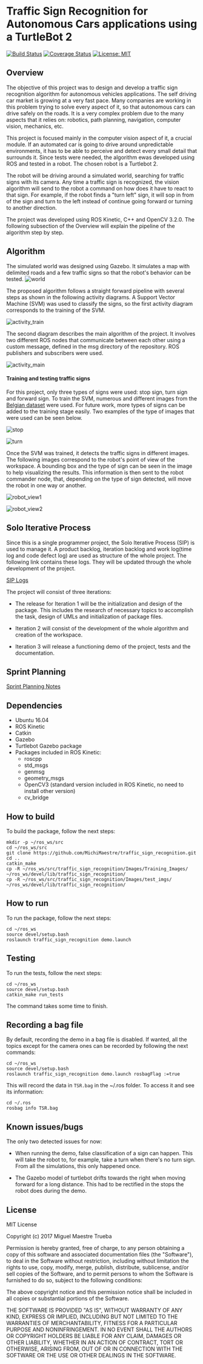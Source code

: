 # Traffic Sign Recognition for Autonomous Cars applications using a TurtleBot 2
[![Build Status](https://travis-ci.org/MichiMaestre/traffic_sign_recognition.svg?branch=master)](https://travis-ci.org/MichiMaestre/traffic_sign_recognition)
[![Coverage Status](https://coveralls.io/repos/github/MichiMaestre/traffic_sign_recognition/badge.svg?branch=master)](https://coveralls.io/github/MichiMaestre/traffic_sign_recognition?branch=master)
[![License: MIT](https://img.shields.io/badge/License-MIT-yellow.svg)](https://opensource.org/licenses/MIT)

## Overview

The objective of this project was to design and develop a traffic sign recognition algorithm  for autonomous vehicles applications. The self driving car market is growing at a very fast pace. Many companies are working in this problem trying to solve every aspect of it, so that autonomous cars can drive safely on the roads. It is a very complex problem due to the many aspects that it relies on: robotics, path planning, navigation, computer vision, mechanics, etc.

This project is focused mainly in the computer vision aspect of it, a crucial module. If an automated car is going to drive around unpredictable environments, it has to be able to perceive and detect every small detail that surrounds it. Since tests were needed, the algorithm ewas developed using ROS and tested in a robot. The chosen robot is a Turtlebot 2. 

The robot will be driving around a simulated world, searching for traffic signs with its camera. Any time a traffic sign is recognized, the vision algorithm will send to the robot a command on how does it have to react to that sign. For example, if the robot finds a "turn left" sign, it will sop in from of the sign and turn to the left instead of continue going forward or turning to another direction. 

The project was developed using ROS Kinetic, C++ and OpenCV 3.2.0. The following subsection of the Overview will explain the pipeline of the algorithm step by step.

## Algorithm

The simulated world was designed using Gazebo. It simulates a map with delimited roads and a few traffic signs so that the robot's behavior can be tested.
![world](https://github.com/MichiMaestre/traffic_sign_recognition/blob/master/Images/rsz_world_view.png)

The proposed algorithm follows a straight forward pipeline with several steps as shown in the following activity diagrams. A Support Vector Machine (SVM) was used to classify the signs, so the first activity diagram corresponds to the training of the SVM.
 
![activity_train](https://github.com/MichiMaestre/traffic_sign_recognition/blob/master/UML/revised/Training_ActivityUML_revised.png)

The second diagram describes the main algorithm of the project. It involves two different ROS nodes that communicate between each other using a custom message, defined in the msg directory of the repository. ROS publishers and subscribers were used. 

![activity_main](https://github.com/MichiMaestre/traffic_sign_recognition/blob/master/UML/revised/Main_ActivityUML_Revised.png)

#### Training and testing traffic signs
For this project, only three types of signs were used: stop sign, turn sign and forward sign. To train the SVM, numerous and different images from the [Belgian dataset](http://btsd.ethz.ch/shareddata/) were used.  For future work, more types of signs can be added to the training stage easily. Two examples of the type of images that were used can be seen below.

![stop](https://github.com/MichiMaestre/traffic_sign_recognition/blob/master/Images/train_2.png)

![turn](https://github.com/MichiMaestre/traffic_sign_recognition/blob/master/Images/train_1.png)

Once the SVM was trained, it detects the traffic signs in different images. The following images correspond to the robot's point of view of the workspace. A bounding box and the type of sign can be seen in the image to help visualizing the results. This information is then sent to the robot commander node, that, depending on the type of sign detected, will move the robot in one way or another.

![robot_view1](https://github.com/MichiMaestre/traffic_sign_recognition/blob/master/Images/robot_view1.png)

![robot_view2](https://github.com/MichiMaestre/traffic_sign_recognition/blob/master/Images/robot_view2.png)


## Solo Iterative Process

Since this is a single programmer project, the Solo Iterative Process (SIP) is used to manage it. A product backlog, iteration backlog and work log(time log and code defect log) are used as structure of the whole project. The following link contains these logs. They will be updated through the whole development of the project.

[SIP Logs](https://docs.google.com/spreadsheets/d/1DNZGOJKaiTatEUviT9Bw6kG5VXIltuus_LCciD0hvZM/edit#gid=756841136)

The project will consist of three iterations:

* The release for Iteration 1 will be the initialization and design of the package. This includes the research of necessary topics to accomplish the task, design of UMLs and initialization of package files.

* Iteration 2 will consist of the development of the whole algorithm and creation of the workspace. 

* Iteration 3 will release a functioning demo of the project, tests and the documentation.

## Sprint Planning

[Sprint Planning Notes](https://docs.google.com/a/terpmail.umd.edu/document/d/1WolcIaDy4VU08c1Y5FMh5BDelXJmd_aV6ZwrNPDOnlo/edit?usp=sharing)

## Dependencies

* Ubuntu 16.04
* ROS Kinetic
* Catkin
* Gazebo
* Turtlebot Gazebo package
* Packages included in ROS Kinetic:
	* roscpp
	* std_msgs
	* genmsg
	* geometry_msgs
	* OpenCV3 (standard version included in ROS Kinetic, no need to install other version)
	* cv_bridge

## How to build

To build the package, follow the next steps:

```
mkdir -p ~/ros_ws/src
cd ~/ros_ws/src
git clone https://github.com/MichiMaestre/traffic_sign_recognition.git
cd ..
catkin_make
cp -R ~/ros_ws/src/traffic_sign_recognition/Images/Training_Images/ ~/ros_ws/devel/lib/traffic_sign_recognition/
cp -R ~/ros_ws/src/traffic_sign_recognition/Images/test_imgs/ ~/ros_ws/devel/lib/traffic_sign_recognition/
```
## How to run

To run the package, follow the next steps:

```
cd ~/ros_ws
source devel/setup.bash
roslaunch traffic_sign_recognition demo.launch
```

## Testing

To run the tests, follow the next steps:

```
cd ~/ros_ws
source devel/setup.bash
catkin_make run_tests
```
The command takes some time to finish.

## Recording a bag file

By default, recording the demo in a bag file is disabled. If wanted, all the topics except for the camera ones can be recorded by following the next commands:

```
cd ~/ros_ws
source devel/setup.bash
roslaunch traffic_sign_recognition demo.launch rosbagFlag :=true
```

This will record the data in  `TSR.bag` in the ~/.ros folder. To access it and see its information:

```
cd ~/.ros
rosbag info TSR.bag
```

## Known issues/bugs

The only two detected issues for now:

* When running the demo, false classification of a sign can happen. This will take the robot to, for example, take a turn when there's no turn sign. From all the simulations, this only happened once.

* The Gazebo model of turtlebot drifts towards the right when moving forward for a long distance. This had to be rectified in the stops the robot does during the demo.

## License

MIT License

Copyright (c) 2017 Miguel Maestre Trueba

Permission is hereby granted, free of charge, to any person obtaining a copy of this software and associated documentation files (the "Software"), to deal in the Software without restriction, including without limitation the rights to use, copy, modify, merge, publish, distribute, sublicense, and/or sell copies of the Software, and to permit persons to whom the Software is furnished to do so, subject to the following conditions:

The above copyright notice and this permission notice shall be included in all copies or substantial portions of the Software.

THE SOFTWARE IS PROVIDED "AS IS", WITHOUT WARRANTY OF ANY KIND, EXPRESS OR IMPLIED, INCLUDING BUT NOT LIMITED TO THE WARRANTIES OF MERCHANTABILITY, FITNESS FOR A PARTICULAR PURPOSE AND NONINFRINGEMENT. IN NO EVENT SHALL THE AUTHORS OR COPYRIGHT HOLDERS BE LIABLE FOR ANY CLAIM, DAMAGES OR OTHER LIABILITY, WHETHER IN AN ACTION OF CONTRACT, TORT OR OTHERWISE, ARISING FROM, OUT OF OR IN CONNECTION WITH THE SOFTWARE OR THE USE OR OTHER DEALINGS IN THE SOFTWARE.
